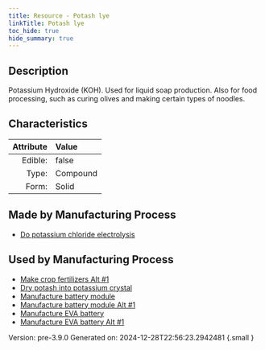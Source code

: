 ```yaml
---
title: Resource - Potash lye
linkTitle: Potash lye
toc_hide: true
hide_summary: true
---
```


## Description
 Potassium Hydroxide (KOH). Used for&#10;&#9;&#9;liquid soap production. Also for food processing, such as curing olives and making certain types of noodles.

## Characteristics

| Attribute      | Value |
|--------:|:------|
|Edible:|false|
|Type:|Compound|
|Form:|Solid|
 
## Made by Manufacturing Process

- [Do potassium chloride electrolysis](/docs/definitions/process/do-potassium-chloride-electrolysis)

## Used by Manufacturing Process

- [Make crop fertilizers Alt #1](/docs/definitions/process/make-crop-fertilizers-alt--1)
- [Dry potash into potassium crystal](/docs/definitions/process/dry-potash-into-potassium-crystal)
- [Manufacture battery module](/docs/definitions/process/manufacture-battery-module)
- [Manufacture battery module Alt #1](/docs/definitions/process/manufacture-battery-module-alt--1)
- [Manufacture EVA battery](/docs/definitions/process/manufacture-eva-battery)
- [Manufacture EVA battery Alt #1](/docs/definitions/process/manufacture-eva-battery-alt--1)


    

Version: pre-3.9.0 Generated on: 2024-12-28T22:56:23.2942481
{.small }
